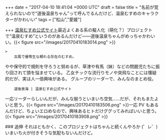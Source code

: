 
+++
date = "2017-04-10 18:41:04 +0000 UTC"
draft = false
title = "名前が覚えられないので“道後温泉ちゃん”って呼んでるんだけど、温泉むすめのキャラクターがかわいい"
tags = ["松山","愛媛"]

+++
[温泉むすめ公式サイト](https://onsen-musume.jp/)最近よくある系の擬人化（萌化？）プロジェクトで“温泉むすめ”というのがあるんだけど――道後温泉ちゃんがめっちゃかわいい。{{< figure src="/images/20170410183014.png"  >}}<br/>


    >
        古風で優等生な頼れる存在のむすめ。 
やや保守的で規則を守ろうと努めるが、草津や有馬（妹）などの問題児たちに振り回されて頭を悩ませている。 
乙女チックな流行りモノや突飛なことには懐疑的だが、実は人一倍興味がある。 
グループのリーダーで、みんなのまとめ役。

        道後泉海 | 温泉むすめ公式サイト
    
一応リーダーらしいんだが、みんな揃うといまいち空気……だが、それもまたよいと思う。{{< figure src="/images/20170410183506.png"  >}}一応 PV もあるんだけど、ちょいエロめなので、興味あるヒトだけググってみればいいと思う。{{< figure src="/images/20170410183908.png"  >}}<br/>


<div class="section">
    ### 追伸
    それはともかく、このプロジェクトはちゃんと続くんやろか (゜レ゜) いまいち火が付きそうな気配もないんだけど。

</div>

